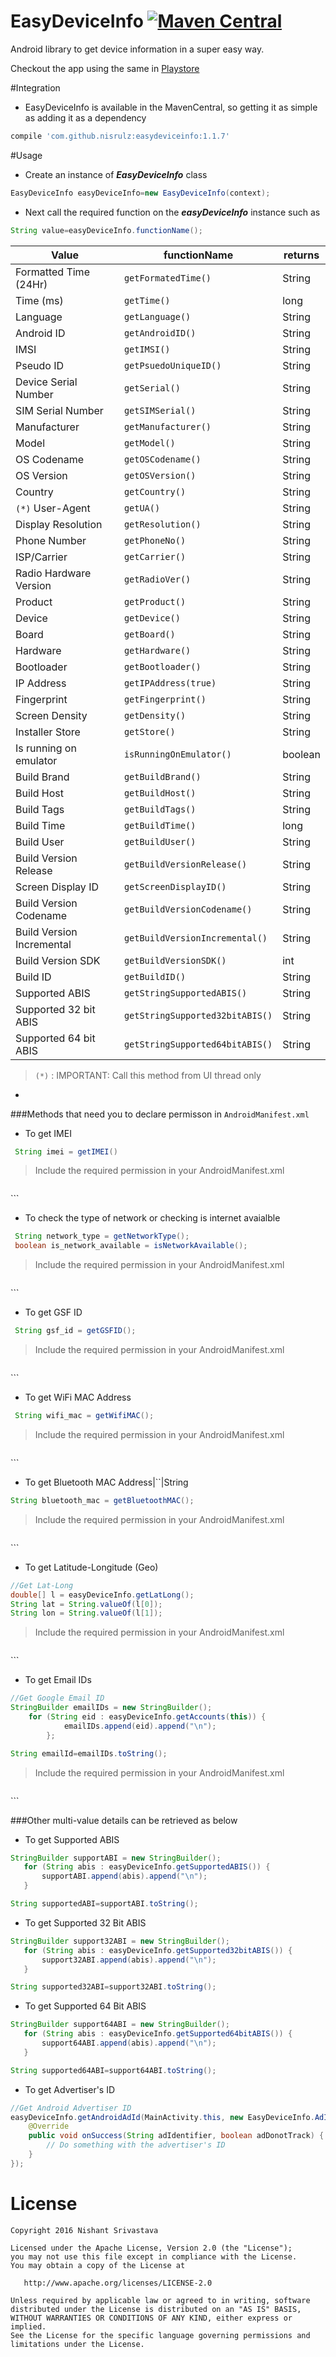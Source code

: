 # EasyDeviceInfo    [![Maven Central](https://maven-badges.herokuapp.com/maven-central/com.github.nisrulz/easydeviceinfo/badge.svg)](https://maven-badges.herokuapp.com/maven-central/com.github.nisrulz/easydeviceinfo)

Android library to get device information in a super easy way.

Checkout the app using the same in [Playstore](https://play.google.com/store/apps/details?id=in.excogitation.deviceinfo)

#Integration
- EasyDeviceInfo is available in the MavenCentral, so getting it as simple as adding it as a dependency
```gradle
compile 'com.github.nisrulz:easydeviceinfo:1.1.7'
```


#Usage
+ Create an instance of ***EasyDeviceInfo*** class
```java
EasyDeviceInfo easyDeviceInfo=new EasyDeviceInfo(context);
```
+ Next call the required function on the ***easyDeviceInfo*** instance such as
```java
String value=easyDeviceInfo.functionName();
```

|Value|functionName|returns
|---|---|---|
|Formatted Time (24Hr)|`getFormatedTime()`|String
|Time (ms)|`getTime()`|long
|Language|`getLanguage()`|String
|Android ID|`getAndroidID()`|String
|IMSI|`getIMSI()`|String
|Pseudo ID|`getPsuedoUniqueID()`|String
|Device Serial Number|`getSerial()`|String
|SIM Serial Number|`getSIMSerial()`|String
|Manufacturer|`getManufacturer()`|String
|Model|`getModel()`|String
|OS Codename|`getOSCodename()`|String
|OS Version|`getOSVersion()`|String
|Country|`getCountry()`|String
|`(*)` User-Agent|`getUA()`|String 
|Display Resolution|`getResolution()`|String
|Phone Number|`getPhoneNo()`|String
|ISP/Carrier|`getCarrier()`|String
|Radio Hardware Version|`getRadioVer()`|String
|Product|`getProduct()`|String
|Device|`getDevice()`|String
|Board|`getBoard()`|String
|Hardware|`getHardware()`|String
|Bootloader|`getBootloader()`|String
|IP Address|`getIPAddress(true)`|String
|Fingerprint|`getFingerprint()`|String
|Screen Density|`getDensity()`|String
|Installer Store|`getStore()`|String
|Is running on emulator|`isRunningOnEmulator()`|boolean
|Build Brand|`getBuildBrand()`|String
|Build Host|`getBuildHost()`|String
|Build Tags|`getBuildTags()`|String
|Build Time|`getBuildTime()`|long
|Build User|`getBuildUser()`|String
|Build Version Release|`getBuildVersionRelease()`|String
|Screen Display ID|`getScreenDisplayID()`|String
|Build Version Codename|`getBuildVersionCodename()`|String
|Build Version Incremental|`getBuildVersionIncremental()`|String
|Build Version SDK|`getBuildVersionSDK()`|int
|Build ID|`getBuildID()`|String
|Supported ABIS|`getStringSupportedABIS()`|String
|Supported 32 bit ABIS|`getStringSupported32bitABIS()`|String
|Supported 64 bit ABIS|`getStringSupported64bitABIS()`|String


> `(*)` : IMPORTANT: Call this method from UI thread only


-


###Methods that need you to declare permisson in `AndroidManifest.xml`
  
+ To get IMEI
 ```java
  String imei = getIMEI()
  ```

> Include the required permission in your AndroidManifest.xml

> ```xml 
<uses-permission android:name="android.permission.READ_PHONE_STATE"/>
```


+ To check the type of network or checking is internet avaialble
 ```java
  String network_type = getNetworkType();
  boolean is_network_available = isNetworkAvailable();
  ```

> Include the required permission in your AndroidManifest.xml

> ```xml 
<uses-permission android:name="android.permission.ACCESS_NETWORK_STATE"/>
<uses-permission android:name="android.permission.INTERNET"/>
```

+ To get GSF ID
 ```java
  String gsf_id = getGSFID();
  ```

> Include the required permission in your AndroidManifest.xml

> ```xml 
<uses-permission android:name="com.google.android.providers.gsf.permission.READ_GSERVICES"/>
```

+ To get WiFi MAC Address
 ```java
  String wifi_mac = getWifiMAC();
  ```

> Include the required permission in your AndroidManifest.xml

> ```xml 
<uses-permission android:name="android.permission.ACCESS_WIFI_STATE"/>
```

+ To get Bluetooth MAC Address|``|String
```java
String bluetooth_mac = getBluetoothMAC();
```

> Include the required permission in your AndroidManifest.xml

> ```xml 
<uses-permission android:name="android.permission.BLUETOOTH"/>
```


+ To get Latitude-Longitude (Geo)
```java
//Get Lat-Long
double[] l = easyDeviceInfo.getLatLong();
String lat = String.valueOf(l[0]);
String lon = String.valueOf(l[1]);
```
> Include the required permission in your AndroidManifest.xml

> ```xml 
<uses-permission android:name="android.permission.ACCESS_FINE_LOCATION"/>
```


+ To get Email IDs
```java
//Get Google Email ID
StringBuilder emailIDs = new StringBuilder();
    for (String eid : easyDeviceInfo.getAccounts(this)) {
            emailIDs.append(eid).append("\n");
        };

String emailId=emailIDs.toString();
```
> Include the required permission in your AndroidManifest.xml

> ```xml 
<uses-permission android:name="android.permission.GET_ACCOUNTS"/>
```

###Other multi-value details can be retrieved as below

+ To get Supported ABIS
```java
StringBuilder supportABI = new StringBuilder();
   for (String abis : easyDeviceInfo.getSupportedABIS()) {
       supportABI.append(abis).append("\n");
   }

String supportedABI=supportABI.toString();
```

+ To get Supported 32 Bit ABIS
```java
StringBuilder support32ABI = new StringBuilder();
   for (String abis : easyDeviceInfo.getSupported32bitABIS()) {
       support32ABI.append(abis).append("\n");
   }

String supported32ABI=support32ABI.toString();
```

+ To get Supported 64 Bit ABIS
```java
StringBuilder support64ABI = new StringBuilder();
   for (String abis : easyDeviceInfo.getSupported64bitABIS()) {
       support64ABI.append(abis).append("\n");
   }

String supported64ABI=support64ABI.toString();
```


+ To get Advertiser's ID
```java
//Get Android Advertiser ID
easyDeviceInfo.getAndroidAdId(MainActivity.this, new EasyDeviceInfo.AdIdentifierCallback() {
    @Override
    public void onSuccess(String adIdentifier, boolean adDonotTrack) {
        // Do something with the advertiser's ID
    }
});
```

License
=======

    Copyright 2016 Nishant Srivastava

    Licensed under the Apache License, Version 2.0 (the "License");
    you may not use this file except in compliance with the License.
    You may obtain a copy of the License at

       http://www.apache.org/licenses/LICENSE-2.0

    Unless required by applicable law or agreed to in writing, software
    distributed under the License is distributed on an "AS IS" BASIS,
    WITHOUT WARRANTIES OR CONDITIONS OF ANY KIND, either express or implied.
    See the License for the specific language governing permissions and
    limitations under the License.